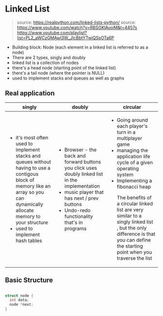 # Linked List
> source: https://realpython.com/linked-lists-python/
> source: https://www.youtube.com/watch?v=RBSGKlAvoiM&t=4457s
> https://www.youtube.com/playlist?list=PL2_aWCzGMAwI3W_JlcBbtYTwiQSsOTa6P

* Building block: Node (each element in a linked list is referred to as a node)
* There are 2 types, singly and doubly
* linked list is a collection of nodes
* there's a head node (starting point of the linked list)
* there's a tail node (where the pointer is NULL)
* used to implement stacks and queues as well as graphs




## Real application

| singly | doubly | circular |
| ------ | ------ | -------- |
| <ul><li>it's most often used to implement stacks and queues without having to use a contigous block of memory like an array so you can dynamically allocate memory to your structure</li><li>used to implement hash tables</li></ul> | <ul><li>Browser - the back and forward buttons you click uses doubly linked list in the implementation</li><li>music player that has next / prev buttons</li><li>Undo-redo functionality that's in programs</li></ul>| <ul><li>Going around each player's turn in a multiplayer game</li><li>managing the application life cycle of a given operating system</li><li>Implementing a fibonacci heap</li> <p>The benefits of a circular linked list are very similar to a singly linked list , but the only difference is that you can define the starting point when you traverse the list</p></ul>

## Basic Structure

```cpp

struct node {
  int data;
  node *next;
}

```

```python


```
